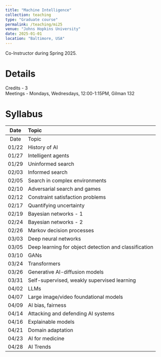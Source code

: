 ```yaml
---
title: "Machine Intelligence"
collection: teaching
type: "Graduate course"
permalink: /teaching/mi25
venue: "Johns Hopkins University"
date: 2025-01-01
location: "Baltimore, USA"
---
```


Co-Instructor during Spring 2025. 

Details
======
Credits - 3   
Meetings - Mondays, Wednesdays, 12:00-1:15PM, Gilman 132

Syllabus
======
| Date | Topic |
| :-----:| :------- |
| Date | Topic |
|01/22| History of AI|
|01/27|	Intelligent agents|
|01/29| Uninformed search|
|02/03| Informed search|
|02/05|	Search in complex environments|
|02/10|	Adversarial search and games|
|02/12|	Constraint satisfaction problems|
|02/17|	Quantifying uncertainty | 
|02/19|	Bayesian networks - 1 |
|02/24|	Bayesian networks - 2 |
|02/26|	Markov decision processes|
|03/03|	Deep neural networks|
|03/05|	Deep learning for object detection and classification|
|03/10| GANs|
|03/24|	Transformers|
|03/26|	Generative AI-diffusion models|
|03/31|	Self-supervised, weakly supervised learning |
|04/02| LLMs|
|04/07|	Large image/video foundational models|
|04/09|	AI bias, fairness|
|04/14| Attacking and defending AI systems|
|04/16|	Explainable models |
|04/21|	Domain adaptation |
|04/23| AI for medicine|
|04/28|	AI Trends|

